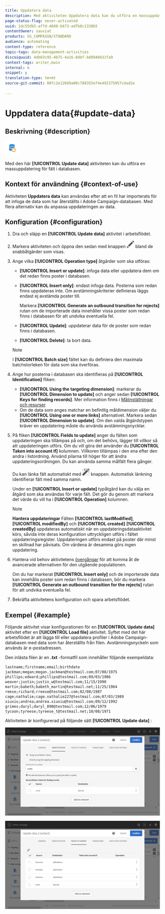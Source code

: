 ```yaml
---
title: Uppdatera data
description: Med aktiviteten Uppdatera data kan du utföra en massuppdatering för fält i databasen.
page-status-flag: never-activated
uuid: 1dc55db5-affd-4688-b673-adfb8c1338b5
contentOwner: sauviat
products: SG_CAMPAIGN/STANDARD
audience: automating
content-type: reference
topic-tags: data-management-activities
discoiquuid: 4db83c95-4b75-4a16-8dbf-bd8940431fa9
context-tags: writer,main
internal: n
snippet: y
translation-type: tm+mt
source-git-commit: 00fc2e12669a00c788355ef4e492375957cdad2e

---
```



# Uppdatera data{#update-data}

## Beskrivning {#description}

![](assets/data_update.png)

Med den här **[!UICONTROL Update data]** aktiviteten kan du utföra en massuppdatering för fält i databasen.

## Kontext för användning {#context-of-use}

Aktiviteten **Uppdatera data** kan användas efter att en fil har importerats för att infoga de data som har återställts i Adobe Campaign-databasen. Med flera alternativ kan du anpassa uppdateringen av data.

## Konfiguration {#configuration}

1. Dra och släpp en **[!UICONTROL Update data]** aktivitet i arbetsflödet.
1. Markera aktiviteten och öppna den sedan med knappen ![](assets/edit_darkgrey-24px.png) bland de snabbåtgärder som visas.
1. Ange vilka **[!UICONTROL Operation type]** åtgärder som ska utföras:

   * **[!UICONTROL Insert or update]**: infoga data eller uppdatera dem om det redan finns poster i databasen.
   * **[!UICONTROL Insert only]**: endast infoga data. Posterna som redan finns uppdateras inte. Om avstämningskriterier definieras läggs endast ej avstämda poster till.

      Markera **[!UICONTROL Generate an outbound transition for rejects]** rutan om de importerade data innehåller vissa poster som redan finns i databasen för att undvika eventuella fel.

   * **[!UICONTROL Update]**: uppdaterar data för de poster som redan finns i databasen.
   * **[!UICONTROL Delete]**: ta bort data.
   >[!NOTE]
   >
   >I **[!UICONTROL Batch size]** fältet kan du definiera den maximala batchstorleken för data som ska överföras.

1. Ange hur posterna i databasen ska identifieras på **[!UICONTROL Identification]** fliken:

   * **[!UICONTROL Using the targeting dimension]**: markerar du **[!UICONTROL Dimension to update]** och anger sedan **[!UICONTROL Keys for finding records]**. Mer information finns i [Målinställningar och resurser](../../automating/using/query.md#targeting-dimensions-and-resources).
   * Om de data som anges matchar en befintlig måldimension väljer du **[!UICONTROL Using one or more links]** alternativet. Markera sedan **[!UICONTROL Dimension to update]**.
   Om den valda åtgärdstypen kräver en uppdatering måste du använda avstämningsnycklar.

1. På fliken **[!UICONTROL Fields to update]** anger du fälten som uppdateringen ska tillämpas på och, om det behövs, lägger till villkor så att uppdateringen utförs. Om du vill göra det använder du **[!UICONTROL Taken into account if]** kolumnen. Villkoren tillämpas i den ena efter den andra i listordning. Använd pilarna till höger för att ändra uppdateringsordningen. Du kan använda samma målfält flera gånger.

   Du kan länka fält automatiskt med ![](assets/wkf_magic_wand-24px.png) knappen. Automatisk länkning identifierar fält med samma namn.

   Under en **[!UICONTROL Insert or update]** typåtgärd kan du välja en åtgärd som ska användas för varje fält. Det gör du genom att markera det värde du vill ha i **[!UICONTROL Operation]** kolumnen.

   >[!NOTE]
   >
   >**Hantera uppdateringar** Fälten **[!UICONTROL lastModified]**, **[!UICONTROL modifiedBy]** och **[!UICONTROL created]** **[!UICONTROL createdBy]** uppdateras automatiskt när en uppdateringsdataaktivitet körs, såvida inte deras konfiguration uttryckligen utförs i fältet uppdateringsregister. Uppdateringen utförs endast på poster där minst en skillnad har påvisats. Om värdena är desamma görs ingen uppdatering.

1. Hantera vid behov aktivitetens [övergångar](../../automating/using/executing-a-workflow.md#managing-an-activity-s-outbound-transitions) för att komma åt de avancerade alternativen för den utgående populationen.

   Om du har markerat **[!UICONTROL Insert only]** och de importerade data kan innehålla poster som redan finns i databasen, bör du markera **[!UICONTROL Generate an outbound transition for the rejects]** rutan för att undvika eventuella fel.

1. Bekräfta aktivitetens konfiguration och spara arbetsflödet.

## Exempel {#example}

Följande aktivitet visar konfigurationen för en **[!UICONTROL Update data]** aktivitet efter en **[!UICONTROL Load file]** aktivitet. Syftet med det här arbetsflödet är att lägga till eller uppdatera profiler i Adobe Campaign-databasen med data som har återställts från filen. Avstämningsnyckeln som används är e-postadressen.

Den inlästa filen är en **.txt** -formatfil som innehåller följande exempeldata:

```
lastname;firstname;email;birthdate
jackman;megan;megan.jackman@testmail.com;07/08/1975
phillips;edward;phillips@testmail.com;09/03/1986
weaver;justin;justin_w@testmail.com;11/15/1990
martin;babeth;babeth_martin@testmail.net;11/25/1964
reese;richard;rreese@testmail.com;02/08/1987
cage;nathalie;cage.nathalie227@testmail.com;07/03/1989
xiuxiu;andrea;andrea.xiuxiu@testmail.com;09/12/1992
grimes;daryl;daryl_890@testmail.com;12/06/1979
tycoon;tyreese;tyreese_t@testmail.net;10/08/1971
```

Aktiviteten är konfigurerad på följande sätt **[!UICONTROL Update data]** :

![](assets/deduplication_example2_writer1.png)

![](assets/deduplication_example2_writer2.png)

